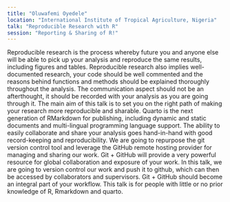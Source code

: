```yaml
---
title: "Oluwafemi Oyedele" 
location: "International Institute of Tropical Agriculture, Nigeria"
talk: "Reproducible Research with R"
session: "Reporting & Sharing of R!"
---
```


Reproducible research is the process whereby future you and anyone else will be able to pick up your analysis and reproduce the same results, including figures and tables. Reproducible research also implies well-documented research, your code should be well commented and the reasons behind functions and methods should be explained thoroughly throughout the analysis. The communication aspect should not be an afterthought, it should be recorded with your analysis as you are going through it. The main aim of this talk is to set you on the right path of making your research more reproducible and sharable. Quarto is the next generation of RMarkdown for publishing, including dynamic and static documents and multi-lingual programming language support. The ability to easily collaborate and share your analysis goes hand-in-hand with good record-keeping and reproducibility. We are going to repurpose the git version control tool and leverage the GitHub remote hosting provider for managing and sharing our work. Git + GitHub will provide a very powerful resource for global collaboration and exposure of your work. In this talk, we are going to version control our work and push it to github, which can then be accessed by collaborators and supervisors. Git + GitHub should become an integral part of your workflow. This talk is for people with little or no prior knowledge of R, Rmarkdown and quarto.